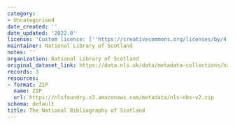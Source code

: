 ```yaml
---
category:
- Uncategorised
date_created: ''
date_updated: '2022.0'
license: 'Custom licence: [''https://creativecommons.org/licenses/by/4.0/'']'
maintainer: National Library of Scotland
notes: ''
organization: National Library of Scotland
original_dataset_link: https://data.nls.uk/data/metadata-collections/national-bibliography-of-scotland/
records: 3
resources:
- format: ZIP
  name: ZIP
  url: https://nlsfoundry.s3.amazonaws.com/metadata/nls-nbs-v2.zip
schema: default
title: The National Bibliography of Scotland
---
```

